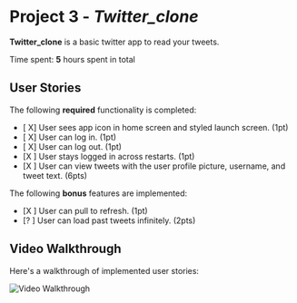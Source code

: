 # Project 3 - *Twitter_clone*

**Twitter_clone** is a basic twitter app to read your tweets.

Time spent: **5** hours spent in total

## User Stories

The following **required** functionality is completed:

- [ X] User sees app icon in home screen and styled launch screen. (1pt)
- [ X] User can log in. (1pt)
- [ X] User can log out. (1pt)
- [X ] User stays logged in across restarts. (1pt)
- [X ] User can view tweets with the user profile picture, username, and tweet text. (6pts)

The following **bonus** features are implemented:

- [X ] User can pull to refresh. (1pt)
- [? ] User can load past tweets infinitely. (2pts)

## Video Walkthrough

Here's a walkthrough of implemented user stories:

<img src='http://g.recordit.co/PvN9D3Uf44.gif' title='Video Walkthrough' width='' alt='Video Walkthrough' />

